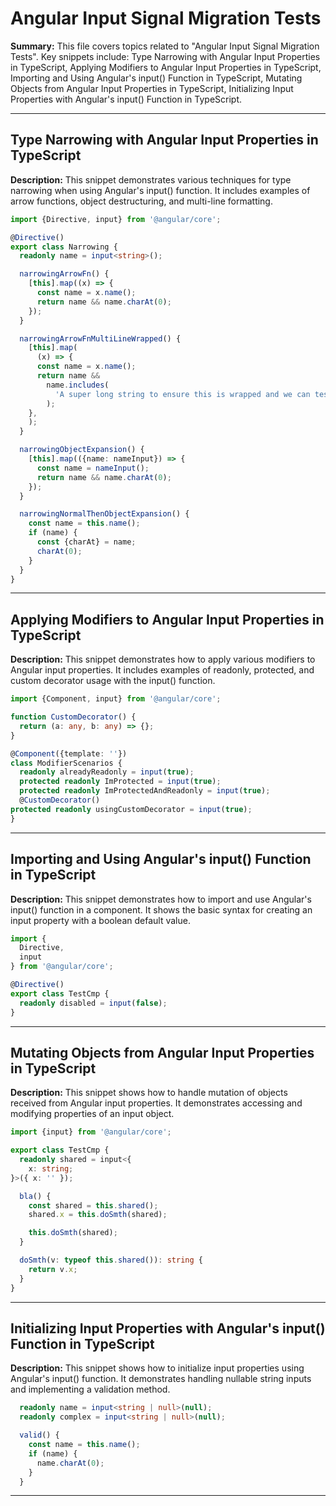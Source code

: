 # Angular Input Signal Migration Tests

**Summary:** This file covers topics related to "Angular Input Signal Migration Tests". Key snippets include: Type Narrowing with Angular Input Properties in TypeScript, Applying Modifiers to Angular Input Properties in TypeScript, Importing and Using Angular's input() Function in TypeScript, Mutating Objects from Angular Input Properties in TypeScript, Initializing Input Properties with Angular's input() Function in TypeScript.

---

## Type Narrowing with Angular Input Properties in TypeScript

**Description:** This snippet demonstrates various techniques for type narrowing when using Angular's input() function. It includes examples of arrow functions, object destructuring, and multi-line formatting.

```TypeScript
import {Directive, input} from '@angular/core';

@Directive()
export class Narrowing {
  readonly name = input<string>();

  narrowingArrowFn() {
    [this].map((x) => {
      const name = x.name();
      return name && name.charAt(0);
    });
  }

  narrowingArrowFnMultiLineWrapped() {
    [this].map(
      (x) => {
      const name = x.name();
      return name &&
        name.includes(
          'A super long string to ensure this is wrapped and we can test formatting.',
        );
    },
    );
  }

  narrowingObjectExpansion() {
    [this].map(({name: nameInput}) => {
      const name = nameInput();
      return name && name.charAt(0);
    });
  }

  narrowingNormalThenObjectExpansion() {
    const name = this.name();
    if (name) {
      const {charAt} = name;
      charAt(0);
    }
  }
}
```

---

## Applying Modifiers to Angular Input Properties in TypeScript

**Description:** This snippet demonstrates how to apply various modifiers to Angular input properties. It includes examples of readonly, protected, and custom decorator usage with the input() function.

```TypeScript
import {Component, input} from '@angular/core';

function CustomDecorator() {
  return (a: any, b: any) => {};
}

@Component({template: ''})
class ModifierScenarios {
  readonly alreadyReadonly = input(true);
  protected readonly ImProtected = input(true);
  protected readonly ImProtectedAndReadonly = input(true);
  @CustomDecorator()
protected readonly usingCustomDecorator = input(true);
}
```

---

## Importing and Using Angular's input() Function in TypeScript

**Description:** This snippet demonstrates how to import and use Angular's input() function in a component. It shows the basic syntax for creating an input property with a boolean default value.

```TypeScript
import {
  Directive,
  input
} from '@angular/core';

@Directive()
export class TestCmp {
  readonly disabled = input(false);
}
```

---

## Mutating Objects from Angular Input Properties in TypeScript

**Description:** This snippet shows how to handle mutation of objects received from Angular input properties. It demonstrates accessing and modifying properties of an input object.

```TypeScript
import {input} from '@angular/core';

export class TestCmp {
  readonly shared = input<{
    x: string;
}>({ x: '' });

  bla() {
    const shared = this.shared();
    shared.x = this.doSmth(shared);

    this.doSmth(shared);
  }

  doSmth(v: typeof this.shared()): string {
    return v.x;
  }
}
```

---

## Initializing Input Properties with Angular's input() Function in TypeScript

**Description:** This snippet shows how to initialize input properties using Angular's input() function. It demonstrates handling nullable string inputs and implementing a validation method.

```TypeScript
  readonly name = input<string | null>(null);
  readonly complex = input<string | null>(null);

  valid() {
    const name = this.name();
    if (name) {
      name.charAt(0);
    }
  }
```

---